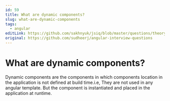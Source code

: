 ```yaml
---
id: 59
title: What are dynamic components?
slug: what-are-dynamic-components
tags:
  - angular
editLink: https://github.com/sakhnyuk/jsiq/blob/master/questions/theory/angular/59.md
original: https://github.com/sudheerj/angular-interview-questions
---
```


# What are dynamic components?

Dynamic components are the components in which components location in the application is not defined at build time.i.e, They are not used in any angular template. But the component is instantiated and placed in the application at runtime.